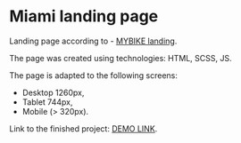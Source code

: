 # Miami landing page

  Landing page according to - [MYBIKE landing](https://www.figma.com/file/NZQAIydtHo5QkINyGLHNcq/BIKE-New-Version?node-id=0%3A1).

The page was created using technologies: HTML, SCSS, JS.

The page is adapted to the following screens:
- Desktop 1260px,
- Tablet 744px,
- Mobile (> 320px).

Link to the finished project:
 [DEMO LINK](https://RomanOstrous.github.io/layout_miami/).
